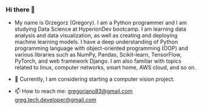 ### Hi there 👋

- My name is Grzegorz (Gregory). I am a Python programmer and I am studying Data Science at HyperionDev bootcamp. I am learning data analysis and data visualization, as well as creating and deploying machine learning models. I have a deep understanding of Python programming language with object-oriented programming (OOP) and various libraries such as NumPy, Pandas, Scikit-learn, TensorFlow, PyTorch, and web framework Django. I am also familiar with topics related to linux, computer networks, smart home, AWS cloud, and so on.

- 🔭 Currently, I am considering starting a computer vision project.

- 📫 How to reach me:
  gregoriano83@gmail.com
  greg.tech.developer@gmail.com
<!--
**gregoriano83/gregoriano83** is a ✨ _special_ ✨ repository because its `README.md` (this file) appears on your GitHub profile.

Here are some ideas to get you started:

- 🔭 I’m currently working on ...
- 🌱 I’m currently learning ...
- 👯 I’m looking to collaborate on ...
- 🤔 I’m looking for help with ...
- 💬 Ask me about ...
- 📫 How to reach me: ...
- 😄 Pronouns: ...
- ⚡ Fun fact: ...
-->
